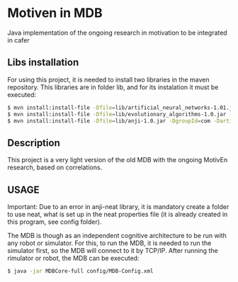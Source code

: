 # Motiven in MDB
Java implementation of the ongoing research in motivation to be integrated in cafer 

## Libs installation
For using this project, it is needed to install two libraries in the maven repository. This libraries are in folder lib, and for its instalation it must be executed:
```sh
$ mvn install:install-file -Dfile=lib/artificial_neural_networks-1.01.jar -DgroupId=es.udc.gii.common -DartifactId=evolutionary_algorithms -Dversion=1.0 -Dpackaging=jar
$ mvn install:install-file -Dfile=lib/evolutionary_algorithms-1.0.jar -DgroupId=es.udc.gii.common -DartifactId=artificial_neural_networks -Dversion=1.01 -Dpackaging=jar
$ mvn install:install-file -Dfile=lib/anji-1.0.jar -DgroupId=com -DartifactId=anji -Dversion=1.0 -Dpackaging=jar
```

## Description
This project is a very light version of the old MDB with the ongoing MotivEn research, based on correlations.


## USAGE

Important:
Due to an error in anji-neat library, it is mandatory create a folder to use neat, what is set up in the neat properties file (it is already created in this program, see config folder). 

The MDB is though as an independent cognitive architecture to be run with any robot or simulator. For this, to run the MDB, it is needed to run the simulator first, so the MDB will connect to it by TCP/IP. After running the rimulator or robot, the MDB can be executed:

```sh
$ java -jar MDBCore-full config/MDB-Config.xml
```
